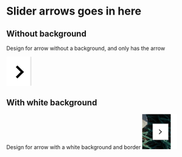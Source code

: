 # Slider arrows goes in here

## Without background
Design for arrow without a background, and only has the arrow

![alt text](/recs/nav-arrows/assets/without_bg.png)

## With white background
Design for arrow with a white background and border
![box white](/recs/nav-arrows/assets/box-white.png)